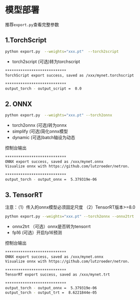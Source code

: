 # 模型部署

推荐`export.py`查看完整参数

## 1.TorchScript
```bash
python export.py  --weights="xxx.pt"  --torch2script
```
- torch2script       (可选)转为torchscript
```bash
****************************
TorchScript export success, saved as /xxx/mynet.torchscript

****************************
output_torch - output_script =  0.0
```

## 2. ONNX

```bash
python export.py  --weights="xxx.pt" --torch2onnx
```
- torch2onnx   (可选)转为onnx
- simplify     (可选)简化onnx模型
- dynamic      (可选)batch轴设为动态



控制台输出

```bash
****************************
ONNX export success, saved as /xxx/mynet.onnx
Visualize onnx with https://github.com/lutzroeder/netron.

****************************
output_torch - output_onnx =  5.379319e-06
```



## 3. TensorRT

注意：（1）传入的onnx模型必须固定尺度 （2）TensorRT版本>=8.0

```bash
python export.py --weights="xxx.pt" --torch2onnx --onnx2trt 
```
- onnx2trt  （可选）onnx是否转为tensorrt
- fp16       (可选）开启fp16预测



控制台输出

```bash
****************************
ONNX export success, saved as /xxx/mynet.onnx
Visualize onnx with https://github.com/lutzroeder/netron.

****************************
TensorRT export success, saved as /xxx/mynet.trt

****************************
output_torch - output_onnx =  5.379319e-06
output_torch - output_trt =  8.6221844e-05
```

